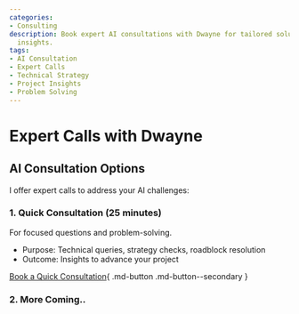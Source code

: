 ```yaml
---
categories:
- Consulting
description: Book expert AI consultations with Dwayne for tailored solutions and project
  insights.
tags:
- AI Consultation
- Expert Calls
- Technical Strategy
- Project Insights
- Problem Solving
---
```


# Expert Calls with Dwayne 

## AI Consultation Options

I offer expert calls to address your AI challenges:

### 1. Quick Consultation (25 minutes)

For focused questions and problem-solving.

- Purpose: Technical queries, strategy checks, roadblock resolution
- Outcome: Insights to advance your project

[Book a Quick Consultation](https://cal.com/dwaynekj/consultation){ .md-button .md-button--secondary }

### 2. More Coming..